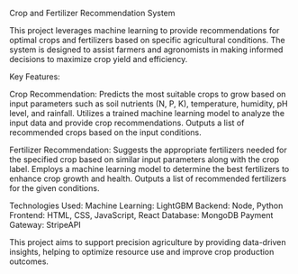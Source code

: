 Crop and Fertilizer Recommendation System

This project leverages machine learning to provide recommendations for optimal crops and fertilizers based on specific agricultural conditions. The system is designed to assist farmers and agronomists in making informed decisions to maximize crop yield and efficiency.

Key Features:

Crop Recommendation:
  Predicts the most suitable crops to grow based on input parameters such as soil nutrients (N, P, K), temperature, humidity, pH level, and rainfall.
  Utilizes a trained machine learning model to analyze the input data and provide crop recommendations.
  Outputs a list of recommended crops based on the input conditions.
  
Fertilizer Recommendation:
  Suggests the appropriate fertilizers needed for the specified crop based on similar input parameters along with the crop label.
  Employs a machine learning model to determine the best fertilizers to enhance crop growth and health.
  Outputs a list of recommended fertilizers for the given conditions.

Technologies Used:
  Machine Learning: LightGBM
  Backend: Node, Python
  Frontend: HTML, CSS, JavaScript, React
  Database: MongoDB
  Payment Gateway: StripeAPI

This project aims to support precision agriculture by providing data-driven insights, helping to optimize resource use and improve crop production outcomes.
